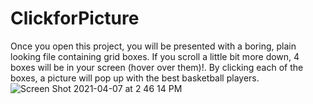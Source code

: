 # ClickforPicture

Once you open this project, you will be presented with a boring, plain looking file containing grid boxes. If you scroll a little bit more down, 4 boxes will be in your screen (hover over them)!. By clicking each of the boxes, a picture will pop up with the best basketball players. 
![Screen Shot 2021-04-07 at 2 46 14 PM](https://user-images.githubusercontent.com/80994897/113918120-0b9fea80-97b0-11eb-8bd4-467fa73504b0.png)
